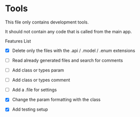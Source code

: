 # Tools

This file only contains development tools.

It should not contain any code that is called from the main app.


Features List

- [X] Delete only the files with the .api / .model / .enum extensions
- [ ] Read already generated files and search for comments
- [ ] Add class or types param
- [ ] Add class or types comment

- [ ] Add a .file for settings
- [X] Change the param formatting with the class 
- [X] Add testing setup 

